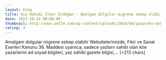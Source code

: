 ```yaml
--- 
layout: blog
title: Diş Hekimi İlker Erdoğan : Amalgam dolgular migrene sebep olabilir
date: 2021-10-24 00:00:00
thumbnail: http://www.sm724.com/wp-content/uploads/2014/04/yazaroku-mobil21.jpg
rating: 3
---
```

Amalgam dolgular migrene sebep olabilir
Websitelerimizde, Fikir ve Sanat Eserleri Kanunu 36. Maddesi uyarnca, sadece yazlarn sahibi olan köe yazarlarnn ad soyad bilgileri, yaz sahibi gazete bilgisi,… [+213 chars]